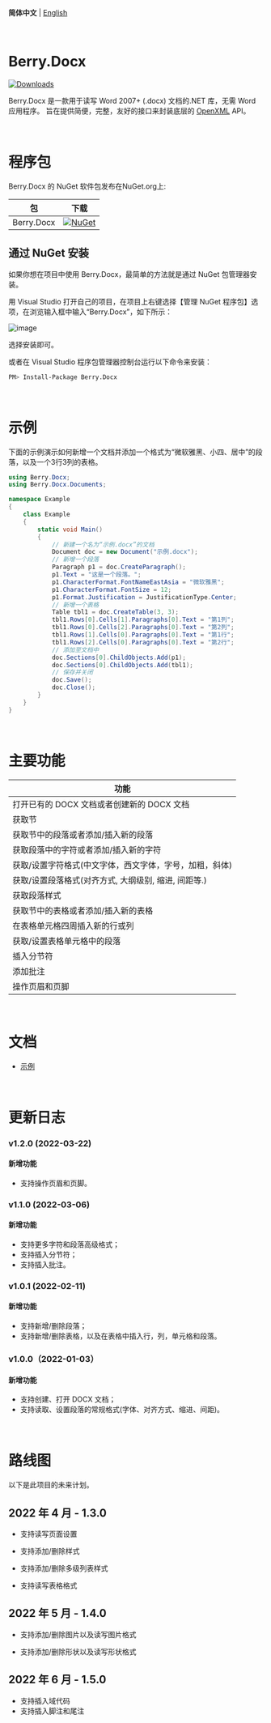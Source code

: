**简体中文** | [English](./README.md)

<br/>

# Berry.Docx

[![Downloads](https://img.shields.io/nuget/dt/Berry.Docx.svg)](https://www.nuget.org/packages/Berry.Docx)

Berry.Docx 是一款用于读写 Word 2007+ (.docx) 文档的.NET 库，无需 Word 应用程序。 旨在提供简便，完整，友好的接口来封装底层的 [OpenXML](https://github.com/OfficeDev/Open-XML-SDK) API。

<br/>

# 程序包

Berry.Docx 的 NuGet 软件包发布在NuGet.org上:

| 包         | 下载                                                         |
| ---------- | ------------------------------------------------------------ |
| Berry.Docx | [![NuGet](https://img.shields.io/nuget/v/Berry.Docx.svg)](https://www.nuget.org/packages/Berry.Docx) |

## 通过 NuGet 安装

如果你想在项目中使用 Berry.Docx，最简单的方法就是通过 NuGet 包管理器安装。

用 Visual Studio 打开自己的项目，在项目上右键选择【管理 NuGet 程序包】选项，在浏览输入框中输入“Berry.Docx”，如下所示：

![image](https://theyangfan.github.io/wiki/Berry.Docx/images/01.png)

选择安装即可。

或者在 Visual Studio 程序包管理器控制台运行以下命令来安装：

```sh
PM> Install-Package Berry.Docx
```

<br/>

# 示例

下面的示例演示如何新增一个文档并添加一个格式为“微软雅黑、小四、居中”的段落，以及一个3行3列的表格。

```c#
using Berry.Docx;
using Berry.Docx.Documents;

namespace Example
{
    class Example
    {
        static void Main()
        {
			// 新建一个名为“示例.docx”的文档
            Document doc = new Document("示例.docx");
			// 新增一个段落
            Paragraph p1 = doc.CreateParagraph();
            p1.Text = "这是一个段落。";
            p1.CharacterFormat.FontNameEastAsia = "微软雅黑";
            p1.CharacterFormat.FontSize = 12;
            p1.Format.Justification = JustificationType.Center;
			// 新增一个表格
            Table tbl1 = doc.CreateTable(3, 3);
            tbl1.Rows[0].Cells[1].Paragraphs[0].Text = "第1列";
            tbl1.Rows[0].Cells[2].Paragraphs[0].Text = "第2列";
            tbl1.Rows[1].Cells[0].Paragraphs[0].Text = "第1行";
            tbl1.Rows[2].Cells[0].Paragraphs[0].Text = "第2行";
			// 添加至文档中
            doc.Sections[0].ChildObjects.Add(p1);
            doc.Sections[0].ChildObjects.Add(tbl1);
			// 保存并关闭
            doc.Save();
            doc.Close();
        } 
    }
}
```

<br/>

# 主要功能

| 功能                                                    |
| ------------------------------------------------------- |
| 打开已有的 DOCX 文档或者创建新的 DOCX 文档              |
| 获取节                                                  |
| 获取节中的段落或者添加/插入新的段落                     |
| 获取段落中的字符或者添加/插入新的字符                   |
| 获取/设置字符格式(中文字体，西文字体，字号，加粗，斜体) |
| 获取/设置段落格式(对齐方式, 大纲级别, 缩进, 间距等.)    |
| 获取段落样式                                            |
| 获取节中的表格或者添加/插入新的表格                     |
| 在表格单元格四周插入新的行或列                          |
| 获取/设置表格单元格中的段落                             |
| 插入分节符                                              |
| 添加批注                                                |
| 操作页眉和页脚                                          |

<br/>

# 文档

- [示例](https://theyangfan.github.io/wiki/Berry.Docx/examples/ParagraphExample.html)

<br/>

# 更新日志

### v1.2.0 (2022-03-22)

#### 新增功能

- 支持操作页眉和页脚。

### v1.1.0 (2022-03-06)

#### 新增功能

- 支持更多字符和段落高级格式；
- 支持插入分节符；
- 支持插入批注。

### v1.0.1 (2022-02-11)

#### 新增功能

- 支持新增/删除段落；
- 支持新增/删除表格，以及在表格中插入行，列，单元格和段落。

### v1.0.0（2022-01-03）

#### 新增功能

- 支持创建、打开 DOCX 文档；
- 支持读取、设置段落的常规格式(字体、对齐方式、缩进、间距)。

<br/>

# 路线图

以下是此项目的未来计划。

## 2022 年 4 月 - 1.3.0

- 支持读写页面设置
- 支持添加/删除样式
- 支持添加/删除多级列表样式

- 支持读写表格格式

## 2022 年 5 月 - 1.4.0

- 支持添加/删除图片以及读写图片格式

- 支持添加/删除形状以及读写形状格式

## 2022 年 6 月 - 1.5.0

- 支持插入域代码
- 支持插入脚注和尾注


